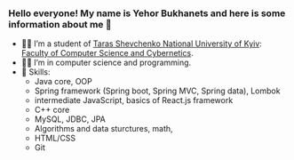 ### Hello everyone! My name is Yehor Bukhanets and here is some information about me 👋

- 👨‍🎓 I’m a student of [Taras Shevchenko National University of Kyiv](https://www.univ.kiev.ua/en/): [Faculty of Computer Science and Cybernetics](http://csc.knu.ua/en/).
- 👨‍💻 I’m in computer science and programming.
- 🔢 Skills:  
    - Java core, OOP
    - Spring framework (Spring boot, Spring MVC, Spring data), Lombok
    - intermediate JavaScript, basics of React.js framework
    - C++ core 
    - MySQL, JDBC, JPA 
    - Algorithms and data sturctures, math, 
    - HTML/CSS
    - Git   
